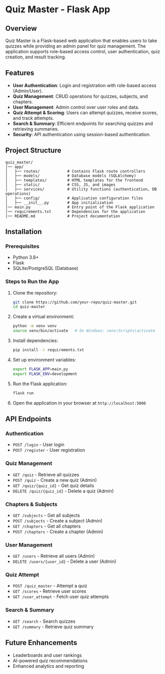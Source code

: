 # Quiz Master - Flask App

## Overview

Quiz Master is a Flask-based web application that enables users to take quizzes while providing an admin panel for quiz management. The application supports role-based access control, user authentication, quiz creation, and result tracking.

## Features

- **User Authentication**: Login and registration with role-based access (Admin/User).
- **Quiz Management**: CRUD operations for quizzes, subjects, and chapters.
- **User Management**: Admin control over user roles and data.
- **Quiz Attempt & Scoring**: Users can attempt quizzes, receive scores, and track attempts.
- **Search & Summary**: Efficient endpoints for searching quizzes and retrieving summaries.
- **Security**: API authentication using session-based authentication.

## Project Structure

```
quiz_master/
│── app/
│   ├── routes/            # Contains Flask route controllers
│   ├── models/            # Database models (SQLAlchemy)
│   ├── templates/         # HTML templates for the frontend
│   ├── static/            # CSS, JS, and images
│   ├── services/          # Utility functions (authentication, DB operations)
│   ├── config/            # Application configuration files
│   ├── __init__.py        # App initialization
│── main.py                # Entry point of the Flask application
│── requirements.txt       # Dependencies for the application
│── README.md              # Project documentation
```

## Installation

### Prerequisites

- Python 3.8+
- Flask
- SQLite/PostgreSQL (Database)

### Steps to Run the App

1. Clone the repository:
   ```sh
   git clone https://github.com/your-repo/quiz-master.git
   cd quiz-master
   ```
2. Create a virtual environment:
   ```sh
   python -m venv venv
   source venv/bin/activate   # On Windows: venv\Scripts\activate
   ```
3. Install dependencies:
   ```sh
   pip install -r requirements.txt
   ```
4. Set up environment variables:
   ```sh
   export FLASK_APP=main.py
   export FLASK_ENV=development
   ```
5. Run the Flask application:
   ```sh
   flask run
   ```
6. Open the application in your browser at `http://localhost:5000`

## API Endpoints

### Authentication

- `POST /login` - User login
- `POST /register` - User registration

### Quiz Management

- `GET /quiz` - Retrieve all quizzes
- `POST /quiz` - Create a new quiz (Admin)
- `GET /quiz/{quiz_id}` - Get quiz details
- `DELETE /quiz/{quiz_id}` - Delete a quiz (Admin)

### Chapters & Subjects

- `GET /subjects` - Get all subjects
- `POST /subjects` - Create a subject (Admin)
- `GET /chapters` - Get all chapters
- `POST /chapters` - Create a chapter (Admin)

### User Management

- `GET /users` - Retrieve all users (Admin)
- `DELETE /users/{user_id}` - Delete a user (Admin)

### Quiz Attempt

- `POST /quiz_master` - Attempt a quiz
- `GET /scores` - Retrieve user scores
- `GET /user_attempt` - Fetch user quiz attempts

### Search & Summary

- `GET /search` - Search quizzes
- `GET /summary` - Retrieve quiz summary

## Future Enhancements

- Leaderboards and user rankings
- AI-powered quiz recommendations
- Enhanced analytics and reporting
